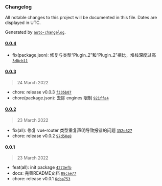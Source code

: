 ### Changelog

All notable changes to this project will be documented in this file. Dates are displayed in UTC.

Generated by [`auto-changelog`](https://github.com/CookPete/auto-changelog).

#### [0.0.4](https://github.com/GOGOGOSIR/vue-umeng/compare/0.0.3...0.0.4)

- fix(package.json): 修复与类型“Plugin_2”和“Plugin_2”相比，堆栈深度过高 [`3d0cb11`](https://github.com/GOGOGOSIR/vue-umeng/commit/3d0cb11ecba7f4cce553deaffd95cb7ca85641e0)

#### [0.0.3](https://github.com/GOGOGOSIR/vue-umeng/compare/0.0.2...0.0.3)

> 24 March 2022

- chore: release v0.0.3 [`f335b07`](https://github.com/GOGOGOSIR/vue-umeng/commit/f335b07fd17dfaf33a057585a3580be4d2e43360)
- chore(package.json): 去除 engines 限制 [`921ffa4`](https://github.com/GOGOGOSIR/vue-umeng/commit/921ffa48e5ec56eca35199c8330096ecad73ff81)

#### [0.0.2](https://github.com/GOGOGOSIR/vue-umeng/compare/0.0.1...0.0.2)

> 23 March 2022

- fix(all): 修复 vue-router 类型重复声明导致报错的问题 [`352e527`](https://github.com/GOGOGOSIR/vue-umeng/commit/352e527b103388494f388e8824fa5ce40ecbbd62)
- chore: release v0.0.2 [`97d50e8`](https://github.com/GOGOGOSIR/vue-umeng/commit/97d50e8eb65b7635d2548aaf6896e8951ad5d23a)

#### 0.0.1

> 23 March 2022

- feat(all): init package [`4273efb`](https://github.com/GOGOGOSIR/vue-umeng/commit/4273efba8de5c3e64b2e1bcccb2af1b67ca18e53)
- docs: 完善README文档 [`88cae77`](https://github.com/GOGOGOSIR/vue-umeng/commit/88cae7747acd3cfb9969b5c75e48d26ea5c78d2d)
- chore: release v0.0.1 [`6cba753`](https://github.com/GOGOGOSIR/vue-umeng/commit/6cba753c56f6629ea2bb3bc4da66febcec82495a)
